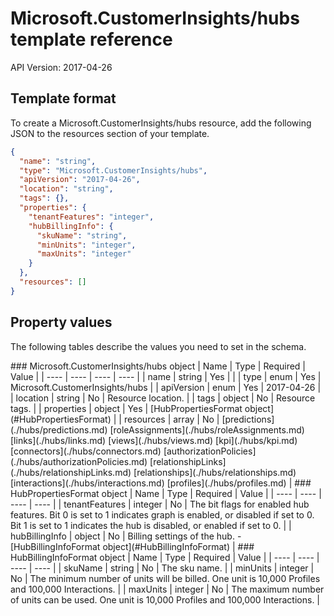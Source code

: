 # Microsoft.CustomerInsights/hubs template reference
API Version: 2017-04-26
## Template format

To create a Microsoft.CustomerInsights/hubs resource, add the following JSON to the resources section of your template.

```json
{
  "name": "string",
  "type": "Microsoft.CustomerInsights/hubs",
  "apiVersion": "2017-04-26",
  "location": "string",
  "tags": {},
  "properties": {
    "tenantFeatures": "integer",
    "hubBillingInfo": {
      "skuName": "string",
      "minUnits": "integer",
      "maxUnits": "integer"
    }
  },
  "resources": []
}
```
## Property values

The following tables describe the values you need to set in the schema.

<a id="Microsoft.CustomerInsights/hubs" />
### Microsoft.CustomerInsights/hubs object
|  Name | Type | Required | Value |
|  ---- | ---- | ---- | ---- |
|  name | string | Yes |  |
|  type | enum | Yes | Microsoft.CustomerInsights/hubs |
|  apiVersion | enum | Yes | 2017-04-26 |
|  location | string | No | Resource location. |
|  tags | object | No | Resource tags. |
|  properties | object | Yes | [HubPropertiesFormat object](#HubPropertiesFormat) |
|  resources | array | No | [predictions](./hubs/predictions.md) [roleAssignments](./hubs/roleAssignments.md) [links](./hubs/links.md) [views](./hubs/views.md) [kpi](./hubs/kpi.md) [connectors](./hubs/connectors.md) [authorizationPolicies](./hubs/authorizationPolicies.md) [relationshipLinks](./hubs/relationshipLinks.md) [relationships](./hubs/relationships.md) [interactions](./hubs/interactions.md) [profiles](./hubs/profiles.md) |


<a id="HubPropertiesFormat" />
### HubPropertiesFormat object
|  Name | Type | Required | Value |
|  ---- | ---- | ---- | ---- |
|  tenantFeatures | integer | No | The bit flags for enabled hub features. Bit 0 is set to 1 indicates graph is enabled, or disabled if set to 0. Bit 1 is set to 1 indicates the hub is disabled, or enabled if set to 0. |
|  hubBillingInfo | object | No | Billing settings of the hub. - [HubBillingInfoFormat object](#HubBillingInfoFormat) |


<a id="HubBillingInfoFormat" />
### HubBillingInfoFormat object
|  Name | Type | Required | Value |
|  ---- | ---- | ---- | ---- |
|  skuName | string | No | The sku name. |
|  minUnits | integer | No | The minimum number of units will be billed. One unit is 10,000 Profiles and 100,000 Interactions. |
|  maxUnits | integer | No | The maximum number of units can be used.  One unit is 10,000 Profiles and 100,000 Interactions. |


